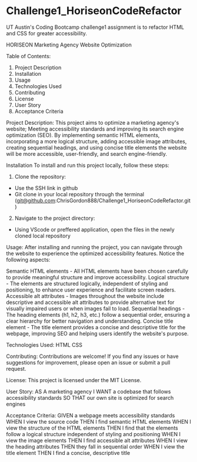 # Challenge1_HoriseonCodeRefactor
UT Austin's Coding Bootcamp challenge1 assignment is to refactor HTML and CSS for greater accessibility.

HORISEON Marketing Agency Website Optimization

Table of Contents:
1) Project Description
2) Installation
3) Usage
4) Technologies Used
5) Contributing
6) License
7) User Story
8) Acceptance Criteria

Project Description: This project aims to optimize a marketing agency's website; Meeting accessibility standards and improving its search engine optimization (SEO). By implementing semantic HTML elements, incorporating a more logical structure, adding accessible image attributes, creating sequential headings, and using concise title elements the website will be more accessible, user-friendly, and search engine-friendly.

Installation To install and run this project locally, follow these steps:
1) Clone the repository:
- Use the SSH link in github
- Git clone in your local repository through the terminal (git@github.com:ChrisGordon888/Challenge1_HoriseonCodeRefactor.git)

2) Navigate to the project directory:
- Using VScode or preffered application, open the files in the newly cloned local repository

Usage: After installing and running the project, you can navigate through the website to experience the optimized accessibility features. Notice the following aspects:

Semantic HTML elements - All HTML elements have been chosen carefully to provide meaningful structure and improve accessibility. 
Logical structure - The elements are structured logically, independent of styling and positioning, to enhance user experience and facilitate screen readers. 
Accessible alt attributes - Images throughout the website include descriptive and accessible alt attributes to provide alternative text for visually impaired users or when images fail to load. 
Sequential headings - The heading elements (h1, h2, h3, etc.) follow a sequential order, ensuring a clear hierarchy for better navigation and understanding. 
Concise title element - The title element provides a concise and descriptive title for the webpage, improving SEO and helping users identify the website's purpose.

Technologies Used: 
HTML 
CSS

Contributing: 
Contributions are welcome! If you find any issues or have suggestions for improvement, please open an issue or submit a pull request.

License: 
This project is licensed under the MIT License.

User Story: 
AS A marketing agency 
I WANT a codebase that follows accessibility standards 
SO THAT our own site is optimized for search engines

Acceptance Criteria: 
GIVEN a webpage meets accessibility standards 
WHEN I view the source code 
THEN I find semantic HTML elements 
WHEN I view the structure of the HTML elements 
THEN I find that the elements follow a logical structure independent of styling and positioning 
WHEN I view the image elements 
THEN I find accessible alt attributes 
WHEN I view the heading attributes 
THEN they fall in sequential order 
WHEN I view the title element 
THEN I find a concise, descriptive title
